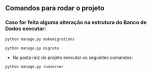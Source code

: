 ## Comandos para rodar o projeto


### Caso for feita alguma alteração na estrutura do Banco de Dados executar:

```bash
python manage.py makemigrations
```

```bash
python manage.py migrate
```

- Na pasta raiz do projeto executar os seguintes comandos:

```bash
python manage.py runserver
```